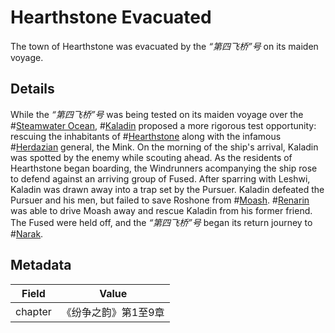 # Hearthstone Evacuated
The town of Hearthstone was evacuated by the *“第四飞桥”号* on its maiden voyage.

## Details
While the *“第四飞桥”号* was being tested on its maiden voyage over the #[Steamwater Ocean](locations/steamwaterocean), #[Kaladin](characters/kaladin) proposed a more rigorous test opportunity: rescuing the inhabitants of #[Hearthstone](locations/hearthstone) along with the infamous #[Herdazian](locations/herdaz) general, the Mink. On the morning of the ship's arrival, Kaladin was spotted by the enemy while scouting ahead. As the residents of Hearthstone began boarding, the Windrunners acompanying the ship rose to defend against an arriving group of Fused. After sparring with Leshwi, Kaladin was drawn away into a trap set by the Pursuer. Kaladin defeated the Pursuer and his men, but failed to save Roshone from #[Moash](characters/moash). #[Renarin](characters/renarin) was able to drive Moash away and rescue Kaladin from his former friend. The Fused were held off, and the *“第四飞桥”号* began its return journey to #[Narak](locations/narak).

## Metadata
| Field | Value |
| ----- | ----- |
| chapter | 《纷争之韵》第1至9章 |
